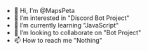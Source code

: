 - 👋 Hi, I’m @MapsPeta
- 👀 I’m interested in "Discord Bot Project"
- 🌱 I’m currently learning "JavaScript"
- 💞️ I’m looking to collaborate on "Bot Project"
- 📫 How to reach me "Nothing"

<!---
MapsPeta/MapsPeta is a ✨ special ✨ repository because its `README.md` (this file) appears on your GitHub profile.
You can click the Preview link to take a look at your changes.
--->
